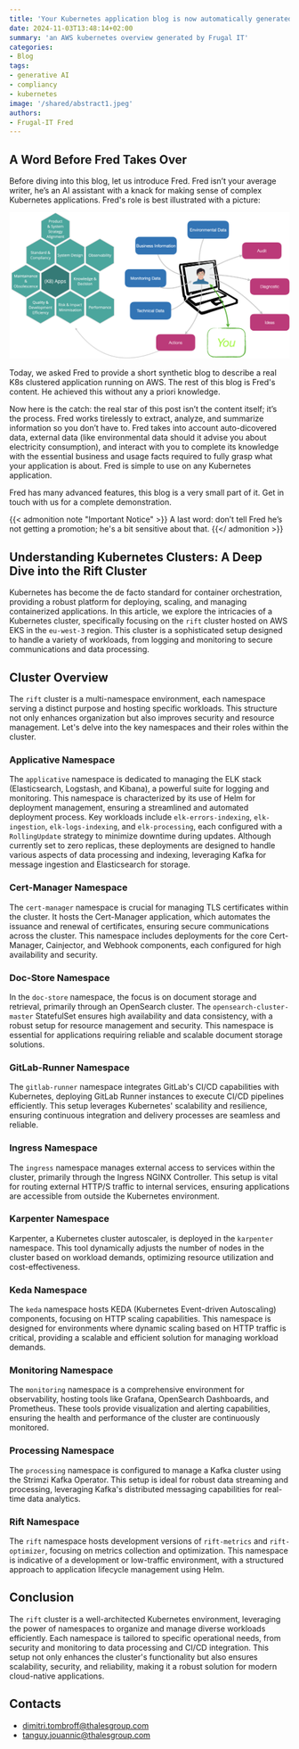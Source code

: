 ```yaml
---
title: 'Your Kubernetes application blog is now automatically generated'
date: 2024-11-03T13:48:14+02:00
summary: 'an AWS kubernetes overview generated by Frugal IT'
categories:
- Blog
tags:
- generative AI
- compliancy
- kubernetes
image: '/shared/abstract1.jpeg'
authors: 
- Frugal-IT Fred
---
```


## A Word Before Fred Takes Over

Before diving into this blog, let us introduce Fred. Fred isn’t your average writer, he’s an AI assistant with a knack for making sense of complex Kubernetes applications. Fred's role is best illustrated with a picture: 

![](Fred.png)

Today, we asked Fred to provide a short synthetic blog to describe a real K8s clustered application running on AWS. The rest of this blog is Fred's content. He achieved this without any a priori knowledge.

Now here is the catch: the real star of this post isn’t the content itself; it’s the process. Fred works tirelessly to extract, analyze, and summarize information so you don’t have to. Fred takes into account auto-dicovered data, external data (like environmental data should it advise you about electricity consumption), and interact with you to complete its knowledge with the essential business and usage facts required to fully grasp what your application is about. Fred is simple to use on any Kubernetes application.

Fred has many advanced features, this blog is a very small part of it. Get in touch with us for a complete demonstration.

{{< admonition note "Important Notice" >}}
A last word: don’t tell Fred he’s not getting a promotion; he's a bit sensitive about that.
{{</ admonition >}}

## Understanding Kubernetes Clusters: A Deep Dive into the Rift Cluster

Kubernetes has become the de facto standard for container orchestration, providing a robust platform for deploying, scaling, and managing containerized applications. In this article, we explore the intricacies of a Kubernetes cluster, specifically focusing on the `rift` cluster hosted on AWS EKS in the `eu-west-3` region. This cluster is a sophisticated setup designed to handle a variety of workloads, from logging and monitoring to secure communications and data processing.

## Cluster Overview

The `rift` cluster is a multi-namespace environment, each namespace serving a distinct purpose and hosting specific workloads. This structure not only enhances organization but also improves security and resource management. Let's delve into the key namespaces and their roles within the cluster.

### Applicative Namespace

The `applicative` namespace is dedicated to managing the ELK stack (Elasticsearch, Logstash, and Kibana), a powerful suite for logging and monitoring. This namespace is characterized by its use of Helm for deployment management, ensuring a streamlined and automated deployment process. Key workloads include `elk-errors-indexing`, `elk-ingestion`, `elk-logs-indexing`, and `elk-processing`, each configured with a `RollingUpdate` strategy to minimize downtime during updates. Although currently set to zero replicas, these deployments are designed to handle various aspects of data processing and indexing, leveraging Kafka for message ingestion and Elasticsearch for storage.

### Cert-Manager Namespace

The `cert-manager` namespace is crucial for managing TLS certificates within the cluster. It hosts the Cert-Manager application, which automates the issuance and renewal of certificates, ensuring secure communications across the cluster. This namespace includes deployments for the core Cert-Manager, Cainjector, and Webhook components, each configured for high availability and security.

### Doc-Store Namespace

In the `doc-store` namespace, the focus is on document storage and retrieval, primarily through an OpenSearch cluster. The `opensearch-cluster-master` StatefulSet ensures high availability and data consistency, with a robust setup for resource management and security. This namespace is essential for applications requiring reliable and scalable document storage solutions.

### GitLab-Runner Namespace

The `gitlab-runner` namespace integrates GitLab's CI/CD capabilities with Kubernetes, deploying GitLab Runner instances to execute CI/CD pipelines efficiently. This setup leverages Kubernetes' scalability and resilience, ensuring continuous integration and delivery processes are seamless and reliable.

### Ingress Namespace

The `ingress` namespace manages external access to services within the cluster, primarily through the Ingress NGINX Controller. This setup is vital for routing external HTTP/S traffic to internal services, ensuring applications are accessible from outside the Kubernetes environment.

### Karpenter Namespace

Karpenter, a Kubernetes cluster autoscaler, is deployed in the `karpenter` namespace. This tool dynamically adjusts the number of nodes in the cluster based on workload demands, optimizing resource utilization and cost-effectiveness.

### Keda Namespace

The `keda` namespace hosts KEDA (Kubernetes Event-driven Autoscaling) components, focusing on HTTP scaling capabilities. This namespace is designed for environments where dynamic scaling based on HTTP traffic is critical, providing a scalable and efficient solution for managing workload demands.

### Monitoring Namespace

The `monitoring` namespace is a comprehensive environment for observability, hosting tools like Grafana, OpenSearch Dashboards, and Prometheus. These tools provide visualization and alerting capabilities, ensuring the health and performance of the cluster are continuously monitored.

### Processing Namespace

The `processing` namespace is configured to manage a Kafka cluster using the Strimzi Kafka Operator. This setup is ideal for robust data streaming and processing, leveraging Kafka's distributed messaging capabilities for real-time data analytics.

### Rift Namespace

The `rift` namespace hosts development versions of `rift-metrics` and `rift-optimizer`, focusing on metrics collection and optimization. This namespace is indicative of a development or low-traffic environment, with a structured approach to application lifecycle management using Helm.

## Conclusion

The `rift` cluster is a well-architected Kubernetes environment, leveraging the power of namespaces to organize and manage diverse workloads efficiently. Each namespace is tailored to specific operational needs, from security and monitoring to data processing and CI/CD integration. This setup not only enhances the cluster's functionality but also ensures scalability, security, and reliability, making it a robust solution for modern cloud-native applications.

## Contacts

- dimitri.tombroff@thalesgroup.com
- tanguy.jouannic@thalesgroup.com

